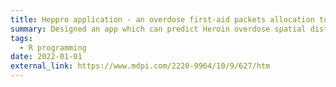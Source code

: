 ```yaml
---
title: Heppro application - an overdose first-aid packets allocation tool
summary: Designed an app which can predict Heroin overdose spatial distribution
tags:
  - R programming
date: 2022-01-01
external_link: https://www.mdpi.com/2220-9964/10/9/627/htm
---
```

